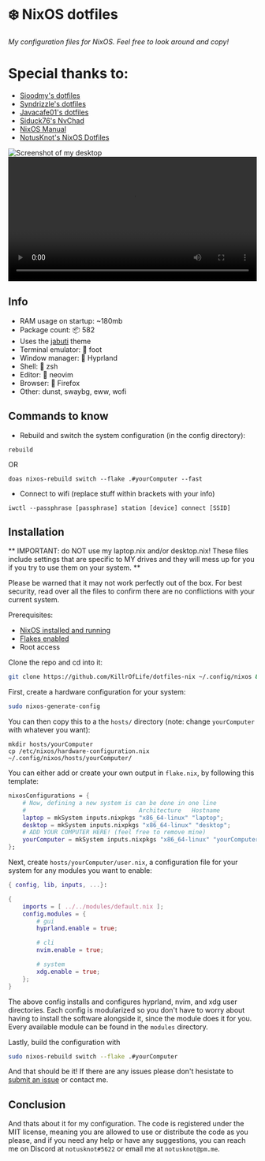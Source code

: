 # ❄️ NixOS dotfiles

*My configuration files for NixOS. Feel free to look around and copy!* 

# Special thanks to:
- [Sioodmy's dotfiles](https://github.com/sioodmy/dotfiles)
- [Syndrizzle's dotfiles](https://github.com/syndrizzle/hotfiles)
- [Javacafe01's dotfiles](https://github.com/javacafe01/dotfiles)
- [Siduck76's NvChad](https://github.com/siduck76/nvchad/)
- [NixOS Manual](https://nixos.org/manual/nixos/stable/)
- [NotusKnot's NixOS Dotfiles](https://github.com/notusknot/dotfiles-nix/tree/main)

![Screenshot of my desktop](https://github.com/notusknot/dotfiles-nix/blob/main/pics/screenshot.png)
<video src="https://github.com/notusknot/dotfiles-nix/blob/main/pics/recording.mp4" width="100%"></video>

## Info
- RAM usage on startup: ~180mb
- Package count: :package: 582
- Uses the [jabuti](https://github.com/jabuti-theme) theme
- Terminal emulator: :foot: foot
- Window manager: :herb: Hyprland
- Shell: :shell: zsh
- Editor: :pencil: neovim
- Browser: :fox_face: Firefox
- Other: dunst, swaybg, eww, wofi

## Commands to know
- Rebuild and switch the system configuration (in the config directory):
```
rebuild
``` 
OR
```
doas nixos-rebuild switch --flake .#yourComputer --fast
```

- Connect to wifi (replace stuff within brackets with your info)
```
iwctl --passphrase [passphrase] station [device] connect [SSID]
```

## Installation

** IMPORTANT: do NOT use my laptop.nix and/or desktop.nix! These files include settings that are specific to MY drives and they will mess up for you if you try to use them on your system. **

Please be warned that it may not work perfectly out of the box.
For best security, read over all the files to confirm there are no conflictions with your current system. 

Prerequisites:
- [NixOS installed and running](https://nixos.org/manual/nixos/stable/index.html#ch-installation)
- [Flakes enabled](https://nixos.wiki/wiki/flakes)
- Root access

Clone the repo and cd into it:

```bash
git clone https://github.com/KillrOfLife/dotfiles-nix ~/.config/nixos && cd ~/.config/nixos
```

First, create a hardware configuration for your system:

```bash
sudo nixos-generate-config
```

You can then copy this to a the `hosts/` directory (note: change `yourComputer` with whatever you want):

```
mkdir hosts/yourComputer
cp /etc/nixos/hardware-configuration.nix ~/.config/nixos/hosts/yourComputer/
```

You can either add or create your own output in `flake.nix`, by following this template:
```nix
nixosConfigurations = {
    # Now, defining a new system is can be done in one line
    #                                Architecture   Hostname
    laptop = mkSystem inputs.nixpkgs "x86_64-linux" "laptop";
    desktop = mkSystem inputs.nixpkgs "x86_64-linux" "desktop";
    # ADD YOUR COMPUTER HERE! (feel free to remove mine)
    yourComputer = mkSystem inputs.nixpkgs "x86_64-linux" "yourComputer";
};
```

Next, create `hosts/yourComputer/user.nix`, a configuration file for your system for any modules you want to enable:
```nix
{ config, lib, inputs, ...}:

{
    imports = [ ../../modules/default.nix ];
    config.modules = {
        # gui
        hyprland.enable = true;

        # cli
        nvim.enable = true;

        # system
        xdg.enable = true;
    };
}
```
The above config installs and configures hyprland, nvim, and xdg user directories. Each config is modularized so you don't have to worry about having to install the software alongside it, since the module does it for you. Every available module can be found in the `modules` directory.

Lastly, build the configuration with 

```bash
sudo nixos-rebuild switch --flake .#yourComputer
```

And that should be it! If there are any issues please don't hesistate to [submit an issue](https://github.com/notusknot/dotfiles-nix/issues) or contact me.

## Conclusion
And thats about it for my configuration. The code is registered under the MIT license, meaning you are allowed to use or distribute the code as you please, and if you need any help or have any suggestions, you can reach me on Discord at `notusknot#5622` or email me at `notusknot@pm.me`.
